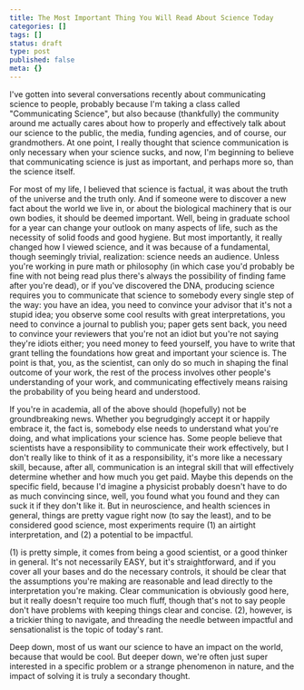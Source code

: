 ```yaml
---
title: The Most Important Thing You Will Read About Science Today
categories: []
tags: []
status: draft
type: post
published: false
meta: {}
---
```


I've gotten into several conversations recently about communicating science to
people, probably because I'm taking a class called "Communicating Science",
but also because (thankfully) the community around me actually cares about how
to properly and effectively talk about our science to the public, the media,
funding agencies, and of course, our grandmothers. At one point, I really
thought that science communication is only necessary when your science sucks,
and now, I'm beginning to believe that communicating science is just as
important, and perhaps more so, than the science itself.

For most of my life, I believed that science is factual, it was about the
truth of the universe and the truth only. And if someone were to discover a
new fact about the world we live in, or about the biological machinery that is
our own bodies, it should be deemed important. Well, being in graduate school
for a year can change your outlook on many aspects of life, such as the
necessity of solid foods and good hygiene. But most importantly, it really
changed how I viewed science, and it was because of a fundamental, though
seemingly trivial, realization: science needs an audience. Unless you're
working in pure math or philosophy (in which case you'd probably be fine with
not being read plus there's always the possibility of finding fame after
you're dead), or if you've discovered the DNA, producing science requires you
to communicate that science to somebody every single step of the way: you have
an idea, you need to convince your advisor that it's not a stupid idea; you
observe some cool results with great interpretations, you need to convince a
journal to publish you; paper gets sent back, you need to convince your
reviewers that you're not an idiot but you're not saying they're idiots
either; you need money to feed yourself, you have to write that grant telling
the foundations how great and important your science is. The point is that,
you, as the scientist, can only do so much in shaping the final outcome of
your work, the rest of the process involves other people's understanding of
your work, and communicating effectively means raising the probability of you
being heard and understood.

If you're in academia, all of the above should (hopefully) not be
groundbreaking news. Whether you begrudgingly accept it or happily embrace it,
the fact is, somebody else needs to understand what you're doing, and what
implications your science has. Some people believe that scientists have a
responsibility to communicate their work effectively, but I don't really like
to think of it as a responsibility, it's more like a necessary skill, because,
after all, communication is an integral skill that will effectively determine
whether and how much you get paid. Maybe this depends on the specific field,
because I'd imagine a physicist probably doesn't have to do as much convincing
since, well, you found what you found and they can suck it if they don't like
it. But in neuroscience, and health sciences in general, things are pretty
vague right now (to say the least), and to be considered good science, most
experiments require (1) an airtight interpretation, and (2) a potential to be
impactful.

(1) is pretty simple, it comes from being a good scientist, or a good thinker
in general. It's not necessarily EASY, but it's straightforward, and if you
cover all your bases and do the necessary controls, it should be clear that
the assumptions you're making are reasonable and lead directly to the
interpretation you're making. Clear communication is obviously good here, but
it really doesn't require too much fluff, though that's not to say people
don't have problems with keeping things clear and concise. (2), however, is a
trickier thing to navigate, and threading the needle between impactful and
sensationalist is the topic of today's rant.

Deep down, most of us want our science to have an impact on the world, because
that would be cool. But deeper down, we're often just super interested in a
specific problem or a strange phenomenon in nature, and the impact of solving
it is truly a secondary thought.

